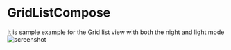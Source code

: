 # GridListCompose
It is sample example for the Grid list view with both the night and light mode
![screenshot](https://github.com/bilalbajwa16/GridListCompose/assets/24699873/b3c6a296-81e9-4b7a-b962-735450e8aa5a)

